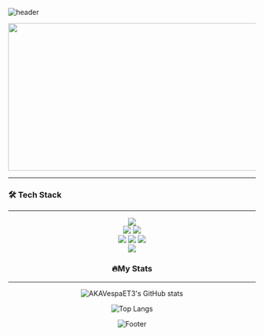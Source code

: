 ![header](https://capsule-render.vercel.app/api?type=waving&color=47A248&fontAlign=50&fontAlignY=30&text=AKAVespaET3&desc=developer&descAlign=70&descAlignY=55&height=200&fontSize=60&fontColor=ffffff)

<div id="badges" align="center">
  <img src="https://komarev.com/ghpvc/?username=AKAVespaET3&style=flat-square&color=blue" alt=""/>
</div>

<div align="center">
  <img src="https://media.giphy.com/media/dWesBcTLavkZuG35MI/giphy.gif" width="600" height="300"/>
</div>

---

### 🛠 Tech Stack 
---
<div align=center>
<img src="https://img.shields.io/badge/JAVA-437291?style=for-the-badge&logo=openjdk&logoColor=white"><a><div align=center>
<img src="https://img.shields.io/badge/html5-E34F26?style=for-the-badge&logo=html5&logoColor=white"><a>
<img src="https://img.shields.io/badge/Python-3776AB?style=for-the-badge&logo=Python&logoColor=white"><a><div align=center>
<img src="https://img.shields.io/badge/pandas-150458?style=for-the-badge&logo=pandas&logoColor=white"><a>
<img src="https://img.shields.io/badge/MySQL-4479A1?style=for-the-badge&logo=mysql&logoColor=white"/><a>
<img src="https://img.shields.io/badge/mongodb-47A248?style=for-the-badge&logo=mongodb&logoColor=white"/><a><div align=center>
<img src="https://img.shields.io/badge/github-181717?style=for-the-badge&logo=github&logoColor=white"/><a>

### 🔥My Stats 
---
<div align="center">
  
  ![AKAVespaET3's GitHub stats](https://github-readme-stats.vercel.app/api?username=AKAVespaET3&show_icons=true&theme=algolia)
  
  ![Top Langs](https://github-readme-stats.vercel.app/api/top-langs/?username=AKAVespaET3&layout=compact&theme=algolia)
  
</div>

![Footer](https://capsule-render.vercel.app/api?type=waving&color=47A248&height=200&section=footer)

